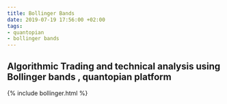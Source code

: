 ```yaml
---
title: Bollinger Bands
date: 2019-07-19 17:56:00 +02:00
tags:
- quantopian
- bollinger bands
---
```


## Algorithmic Trading and technical analysis using Bollinger bands , quantopian platform

{% include  bollinger.html  %}